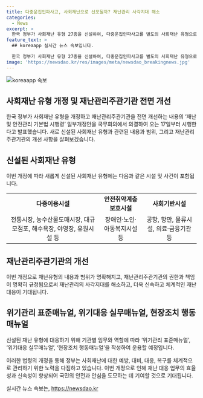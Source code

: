 ```yaml
---
title: 다중운집인파사고, 사회재난으로 선포될까? 재난관리 사각지대 해소
categories:
  - News
excerpt: >
  한국 정부가 사회재난 유형 27종을 신설하여, 다중운집인파사고를 별도의 사회재난 유형으로 규정했다. 이에 따라 17일 시행될 재난 및 안전관리 기본법 시행령의 일부 개정안이 국무회의에서 의결됐다. 이번 개정은 재난 유형의 내용과 범위를 명확히 하고, 재난 관리 주관 기관을 개선하여 사회재난을 신속하고 체계적으로 대응하기 위한 것이며, 발생 가능한 사회기반시설 등의 다중이용시설과 대규모 피해를 고려한 내용을 포함했다. 또한, 기관별 임무와 역할에 따라 관련 매뉴얼을 작성하여 운용할 계획이다.
feature_text: >
  ## koreaapp 실시간 뉴스 속보입니다.

  한국 정부가 사회재난 유형 27종을 신설하여, 다중운집인파사고를 별도의 사회재난 유형으로 규정했다. 이에 따라 17일 시행될 재난 및 안전관리 기본법 시행령의 일부 개정안이 국무회의에서 의결됐다. 이번 개정은 재난 유형의 내용과 범위를 명확히 하고, 재난 관리 주관 기관을 개선하여 사회재난을 신속하고 체계적으로 대응하기 위한 것이며, 발생 가능한 사회기반시설 등의 다중이용시설과 대규모 피해를 고려한 내용을 포함했다. 또한, 기관별 임무와 역할에 따라 관련 매뉴얼을 작성하여 운용할 계획이다.
image: 'https://newsdao.kr/res/images/meta/newsdao_breakingnews.jpg'
---
```


<p><img src="https://newsdao.kr/res/images/meta/newsdao_breakingnews.jpg" alt="koreaapp 속보" /></p>

<h2>사회재난 유형 개정 및 재난관리주관기관 전면 개선</h2>

<p>한국 정부가 사회재난 유형을 개정하고 재난관리주관기관을 전면 개선하는 내용의 ‘재난 및 안전관리 기본법 시행령’ 일부개정안을 국무회의에서 의결하여 오는 17일부터 시행한다고 발표했습니다. 새로 신설된 사회재난 유형과 관련된 내용과 범위, 그리고 재난관리주관기관의 개선 사항을 살펴보겠습니다.</p>

<h2>신설된 사회재난 유형</h2>

<p data-ke-size="size16">이번 개정에 따라 새롭게 신설된 사회재난 유형에는 다음과 같은 시설 및 사건이 포함됩니다.</p>

<table>
    <tr>
        <td style="text-align: center; height: 17px;"><b>다중이용시설</b></td>
        <td style="text-align: center; height: 17px;"><b>안전취약계층 보호시설</b></td>
        <td style="text-align: center; height: 17px;"><b>사회기반시설</b></td>
    </tr>
    <tr>
        <td style="text-align: center; height: 17px;">전통시장, 농수산물도매시장, 대규모점포, 해수욕장, 야영장, 유원시설 등</td>
        <td style="text-align: center; height: 17px;">장애인·노인·아동복지시설 등</td>
        <td style="text-align: center; height: 17px;">공항, 항만, 물류시설, 의료·금융기관 등</td>
    </tr>
</table>

<p data-ke-size="size16"></p>

<h2>재난관리주관기관의 개선</h2>

<p data-ke-size="size16">이번 개정으로 재난유형의 내용과 범위가 명확해지고, 재난관리주관기관의 권한과 책임이 명확히 규정됨으로써 재난관리의 사각지대를 해소하고, 더욱 신속하고 체계적인 재난 대응이 기대됩니다.</p>

<h2>위기관리 표준매뉴얼, 위기대응 실무매뉴얼, 현장조치 행동매뉴얼</h2>

<p data-ke-size="size16">신설된 재난 유형에 대응하기 위해 기관별 임무와 역할에 따라 ‘위기관리 표준매뉴얼’, ‘위기대응 실무매뉴얼’, ‘현장조치 행동매뉴얼’을 작성하여 운용할 예정입니다.</p>

<p>이러한 법령의 개정을 통해 정부는 사회재난에 대한 예방, 대비, 대응, 복구를 체계적으로 관리하기 위한 노력을 다짐하고 있습니다. 이번 개정으로 인해 재난 대응 업무의 효율성과 신속성이 향상되어 국민의 안전과 안심을 도모하는 데 기여할 것으로 기대됩니다.</p>
실시간 뉴스 속보는, <a href="https://newsdao.kr" rel="dofollow">https://newsdao.kr</a>


